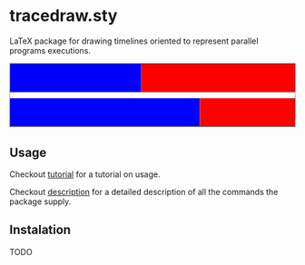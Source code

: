 # tracedraw.sty
LaTeX package for drawing timelines oriented to represent parallel programs executions.

![](doc/img/example.png)

## Usage
Checkout [tutorial](doc/tutorial.md) for a tutorial on usage.

Checkout [description](doc/description.md) for a detailed description of all the commands the package supply.

## Instalation
TODO
